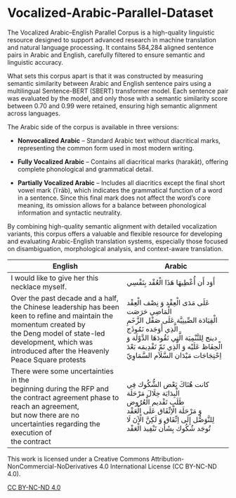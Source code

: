 # Vocalized-Arabic-Parallel-Dataset
The Vocalized Arabic–English Parallel Corpus is a high-quality linguistic resource designed to support advanced research in machine translation and natural language processing. It contains 584,284 aligned sentence pairs in Arabic and English, carefully filtered to ensure semantic and linguistic accuracy.

What sets this corpus apart is that it was constructed by measuring semantic similarity between Arabic and English sentence pairs using a multilingual Sentence-BERT (SBERT) transformer model. Each sentence pair was evaluated by the model, and only those with a semantic similarity score between 0.70 and 0.99 were retained, ensuring high semantic alignment across languages.

The Arabic side of the corpus is available in three versions:

- **Nonvocalized Arabic** – Standard Arabic text without diacritical marks, representing the common form used in most modern writing.

- **Fully Vocalized Arabic** – Contains all diacritical marks (harakāt), offering complete phonological and grammatical detail.

- **Partially Vocalized Arabic** – Includes all diacritics except the final short vowel mark (ʾiʿrāb), which indicates the grammatical function of a word in a sentence. Since this final mark does not affect the word’s core meaning, its omission allows for a balance between phonological information and syntactic neutrality.

By combining high-quality semantic alignment with detailed vocalization variants, this corpus offers a valuable and flexible resource for developing and evaluating Arabic-English translation systems, especially those focused on disambiguation, morphological analysis, and context-aware translation.

|                        English                              |           Arabic         |
|-------------------------------------------------------------|--------------------------|
| I would like to give her this necklace myself.              | أَوَد أَن أُعْطِيهَا هَذَا الْعُقْد بِنَفْسِي     |
| Over the past decade and a half, the Chinese leadership has been <br> keen to refine and maintain the momentum created by <br> the Deng model of state-led development, which was <br> introduced after the Heavenly Peace Square protests        |عَلَى مَدَى الْعِقْد وَ نِصْف الْعِقْد الْمَاضِي حَرَصَت <br> الْقِيَادَة الصِّينِيَّة عَلَى صَقْل الزَّخَمِ الَّذِي أَوَجَده نَمُوذَج <br> دينج لِلتَّنْمِيَة الَّتِي تَقُودَهَا الدَّوْلَة وَ الْحِفَاظ عَلَيْه وَ الَّذِي تَمّ تَقْدِيمَه بَعْدَ اِحْتِجَاجَات مَيْدَان السَّلَاَم السَّمَاوِيّ|              
|There were some uncertainties in the <br> beginning during the RFP and the contract agreement phase to reach an agreement, <br> but now there are no uncertainties regarding the execution of <br> the contract                                               | كانت هُنَاكَ بَعْض الشُّكُوك فِي الْبِدَايَة خِلَالَ مَرْحَلَة  <br> طَلَب تَقْديم الْعُرُوض  <br> وَ مَرْحَلَة الْاِتِّفَاق عَلَى الْعَقْد لِلتَّوَصُّل إِلَى اِتِّفَاق وَ لَكِنَّ الْآنَ لَا تُوجَد شُكُوك بِشَأْن تَنْفِيذ الْعَقْد|
 
This work is licensed under a Creative Commons Attribution-NonCommercial-NoDerivatives 4.0 International License (CC BY-NC-ND 4.0).

[CC BY-NC-ND 4.0]([http://example.com](https://creativecommons.org/licenses/by-nc-nd/4.0/)) 
